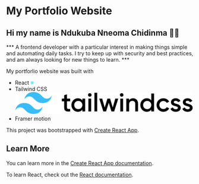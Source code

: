 # My Portfolio Website

## Hi my name is Ndukuba Nneoma Chidinma 👋🏿

*** A frontend developer with a particular interest in making things simple and automating daily tasks. I try to keep up with security and best practices, and am always looking for new things to learn. ***

My portforlio website was built with 
- React <img height="10px" width="10px" src="./src/images/react-logo.png" alt="react logo">
- Tailwind CSS ![tailwind](./src/images/tailwind.svg)
- Framer motion



This project was bootstrapped with [Create React App](https://github.com/facebook/create-react-app).

## Learn More

You can learn more in the [Create React App documentation](https://facebook.github.io/create-react-app/docs/getting-started).

To learn React, check out the [React documentation](https://reactjs.org/).
